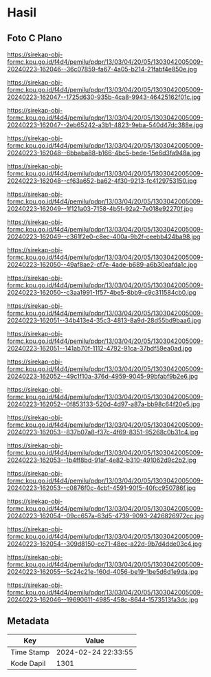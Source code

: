 # Hasil

## Foto C Plano

https://sirekap-obj-formc.kpu.go.id/f4d4/pemilu/pdpr/13/03/04/20/05/1303042005009-20240223-162046--36c07859-fa67-4a05-b214-21fabf4e850e.jpg

https://sirekap-obj-formc.kpu.go.id/f4d4/pemilu/pdpr/13/03/04/20/05/1303042005009-20240223-162047--1725d630-935b-4ca8-9943-46425162f01c.jpg

https://sirekap-obj-formc.kpu.go.id/f4d4/pemilu/pdpr/13/03/04/20/05/1303042005009-20240223-162047--2eb65242-a3b1-4823-9eba-540d47dc388e.jpg

https://sirekap-obj-formc.kpu.go.id/f4d4/pemilu/pdpr/13/03/04/20/05/1303042005009-20240223-162048--6bbaba88-b166-4bc5-bede-15e6d3fa948a.jpg

https://sirekap-obj-formc.kpu.go.id/f4d4/pemilu/pdpr/13/03/04/20/05/1303042005009-20240223-162048--cf63a652-ba62-4f30-9213-fc4129753150.jpg

https://sirekap-obj-formc.kpu.go.id/f4d4/pemilu/pdpr/13/03/04/20/05/1303042005009-20240223-162049--1f121a03-7158-4b5f-92a2-7e018e92270f.jpg

https://sirekap-obj-formc.kpu.go.id/f4d4/pemilu/pdpr/13/03/04/20/05/1303042005009-20240223-162049--c361f2e0-c8ec-400a-9b2f-ceebb424ba98.jpg

https://sirekap-obj-formc.kpu.go.id/f4d4/pemilu/pdpr/13/03/04/20/05/1303042005009-20240223-162050--49af8ae2-cf7e-4ade-b689-a6b30eafda1c.jpg

https://sirekap-obj-formc.kpu.go.id/f4d4/pemilu/pdpr/13/03/04/20/05/1303042005009-20240223-162050--c3aa1991-1f57-4be5-8bb9-c9c311584cb0.jpg

https://sirekap-obj-formc.kpu.go.id/f4d4/pemilu/pdpr/13/03/04/20/05/1303042005009-20240223-162051--34b413e4-35c3-4813-8a9d-28d55bd9baa6.jpg

https://sirekap-obj-formc.kpu.go.id/f4d4/pemilu/pdpr/13/03/04/20/05/1303042005009-20240223-162051--141ab70f-1112-4792-91ca-37bdf59ea0ad.jpg

https://sirekap-obj-formc.kpu.go.id/f4d4/pemilu/pdpr/13/03/04/20/05/1303042005009-20240223-162052--49c1f10a-376d-4959-9045-99bfabf9b2e6.jpg

https://sirekap-obj-formc.kpu.go.id/f4d4/pemilu/pdpr/13/03/04/20/05/1303042005009-20240223-162052--0f853133-520d-4d97-a87a-bb98c64f20e5.jpg

https://sirekap-obj-formc.kpu.go.id/f4d4/pemilu/pdpr/13/03/04/20/05/1303042005009-20240223-162053--837b07a8-f37c-4f69-8351-95268c0b31c4.jpg

https://sirekap-obj-formc.kpu.go.id/f4d4/pemilu/pdpr/13/03/04/20/05/1303042005009-20240223-162053--1b4ff8bd-91af-4e82-b310-491062d9c2b2.jpg

https://sirekap-obj-formc.kpu.go.id/f4d4/pemilu/pdpr/13/03/04/20/05/1303042005009-20240223-162053--c0876f0c-4cb1-4591-90f5-40fcc950786f.jpg

https://sirekap-obj-formc.kpu.go.id/f4d4/pemilu/pdpr/13/03/04/20/05/1303042005009-20240223-162054--09cc657a-63d5-4739-9093-2426826972cc.jpg

https://sirekap-obj-formc.kpu.go.id/f4d4/pemilu/pdpr/13/03/04/20/05/1303042005009-20240223-162054--309d8150-cc71-48ec-a22d-9b7d4dde03c4.jpg

https://sirekap-obj-formc.kpu.go.id/f4d4/pemilu/pdpr/13/03/04/20/05/1303042005009-20240223-162055--5c24c21e-160d-4056-be19-1be5d6d1e9da.jpg

https://sirekap-obj-formc.kpu.go.id/f4d4/pemilu/pdpr/13/03/04/20/05/1303042005009-20240223-162046--19690611-4985-458c-8644-1573513fa3dc.jpg


## Metadata

| Key        | Value               |
| ---------- | ------------------- |
| Time Stamp | 2024-02-24 22:33:55 |
| Kode Dapil | 1301                |



